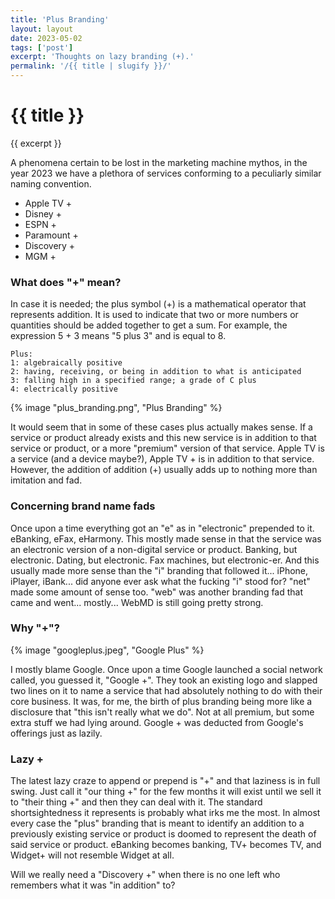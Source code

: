 ```yaml
---
title: 'Plus Branding'
layout: layout
date: 2023-05-02
tags: ['post']
excerpt: 'Thoughts on lazy branding (+).'
permalink: '/{{ title | slugify }}/'
---
```


<hgroup>
	<h1>{{ title }}</h1>
	<p>{{ excerpt }}</p>
</hgroup>


A phenomena certain to be lost in the marketing machine mythos, in the year 2023 we have a plethora of services conforming to a peculiarly similar naming convention.

* Apple TV +
* Disney +
* ESPN +
* Paramount +
* Discovery +
* MGM +

### What does "+" mean?

In case it is needed; the plus symbol (+) is a mathematical operator that represents addition. It is used to indicate that two or more numbers or quantities should be added together to get a sum. For example, the expression 5 + 3 means "5 plus 3" and is equal to 8.

```
Plus:
1: algebraically positive
2: having, receiving, or being in addition to what is anticipated
3: falling high in a specified range; a grade of C plus
4: electrically positive
```

<div class="ui medium right floated bordered image ma2">
{% image "plus_branding.png", "Plus Branding" %}
</div>

It would seem that in some of these cases plus actually makes sense.  If a service or product already exists and this new service is in addition to that service or product, or a more "premium" version of that service.  Apple TV is a service (and a device maybe?), Apple TV + is in addition to that service.  However, the addition of addition (+) usually adds up to nothing more than imitation and fad.



### Concerning brand name fads

Once upon a time everything got an "e" as in "electronic" prepended to it.  eBanking, eFax, eHarmony.  This mostly made sense in that the service was an electronic version of a non-digital service or product.  Banking, but electronic.  Dating, but electronic.  Fax machines, but electronic-er.  And this usually made more sense than the "i" branding that followed it... iPhone, iPlayer, iBank... did anyone ever ask what the fucking "i" stood for?  "net" made some amount of sense too.  "web" was another branding fad that came and went... mostly... WebMD is still going pretty strong.


### Why "+"?

<div class="ui small left floated image mpa3">
{% image "googleplus.jpeg", "Google Plus" %}
</div>

I mostly blame Google.  Once upon a time Google launched a social network called, you guessed it, "Google +".  They took an existing logo and slapped two lines on it to name a service that had absolutely nothing to do with their core business.  It was, for me, the birth of plus branding being more like a disclosure that "this isn't really what we do".  Not at all premium, but some extra stuff we had lying around.  Google + was deducted from Google's offerings just as lazily.

### Lazy +

The latest lazy craze to append or prepend is "+" and that laziness is in full swing.  Just call it "our thing +" for the few months it will exist until we sell it to "their thing +" and then they can deal with it.   The standard shortsightedness it represents is probably what irks me the most.  In almost every case the "plus" branding that is meant to identify an addition to a previously existing service or product is doomed to represent the death of said service or product. eBanking becomes banking, TV+ becomes TV, and Widget+ will not resemble Widget at all.

Will we really need a "Discovery +" when there is no one left who remembers what it was "in addition" to?
